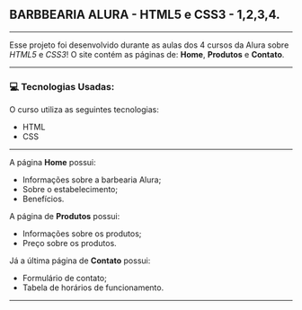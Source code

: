## BARBBEARIA ALURA - HTML5 e CSS3 - 1,2,3,4.

---
Esse projeto foi desenvolvido durante as aulas dos 4 cursos da Alura sobre *HTML5* e *CSS3*! 
O site contém as páginas de: **Home**, **Produtos** e **Contato**.

--- 

### 💻 Tecnologias Usadas:

O curso utiliza as seguintes tecnologias:

- HTML
- CSS
---


A página **Home** possui: 

- Informações sobre a barbearia Alura;
- Sobre o estabelecimento;
- Benefícios.

A página de **Produtos** possui:

- Informações sobre os produtos;
- Preço sobre os produtos.

Já a última página de **Contato** possui:

- Formulário de contato;
- Tabela de horários de funcionamento.
---